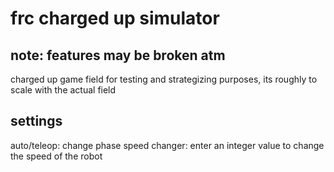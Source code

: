 # frc charged up simulator
## note: features may be broken atm
charged up game field for testing and strategizing purposes, its roughly to scale with the actual field
## settings
auto/teleop: change phase
speed changer: enter an integer value to change the speed of the robot
